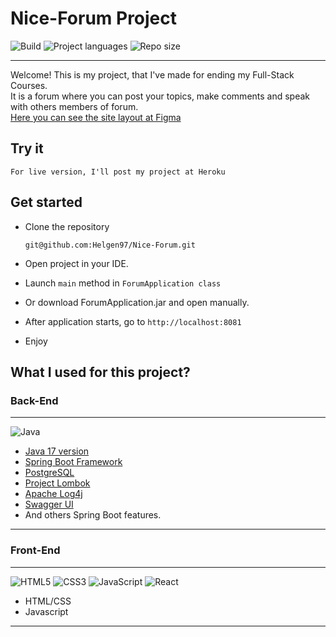 # Nice-Forum Project
![Build](https://img.shields.io/github/checks-status/Helgen97/Nice-Forum/master)
![Project languages](https://img.shields.io/github/languages/count/Helgen97/Nice-Forum)
![Repo size](https://img.shields.io/github/repo-size/Helgen97/Nice-Forum)

*** 
Welcome! This is my project, that I've made for ending my Full-Stack Courses.<br>
It is a forum where you can post your topics, make comments and speak with others members of forum.<br>
[Here you can see the site layout at Figma](https://www.figma.com/file/9SN9dMWdPx9asYa6F0Hi6w/Nice-Forum?node-id=0%3A1)

## Try it 

``For live version, I'll post my project at Heroku``

## Get started 

* Clone the repository 

    ```
    git@github.com:Helgen97/Nice-Forum.git
    ```
* Open project in your IDE.
* Launch ``main`` method in ``ForumApplication class``
* Or download ForumApplication.jar and open manually.
* After application starts, go to ``http://localhost:8081``
* Enjoy

## What I used for this project? 

### Back-End 
***
![Java](https://img.shields.io/badge/java-%23ED8B00.svg?style=for-the-badge&logo=java&logoColor=white)

* [Java 17 version](https://www.oracle.com/java/technologies/javase/jdk17-archive-downloads.html)
* [Spring Boot Framework](https://spring.io/projects/spring-boot)
* [PostgreSQL](https://www.postgresql.org)
* [Project Lombok](https://projectlombok.org)
* [Apache Log4j](https://logging.apache.org/log4j/2.x/)
* [Swagger UI](https://swagger.io)
* And others Spring Boot features.

***

### Front-End 
***
![HTML5](https://img.shields.io/badge/html5-%23E34F26.svg?style=for-the-badge&logo=html5&logoColor=white)
![CSS3](https://img.shields.io/badge/css3-%231572B6.svg?style=for-the-badge&logo=css3&logoColor=white)
![JavaScript](https://img.shields.io/badge/javascript-%23323330.svg?style=for-the-badge&logo=javascript&logoColor=%23F7DF1E)
![React](https://img.shields.io/badge/react-%2320232a.svg?style=for-the-badge&logo=react&logoColor=%2361DAFB)

* HTML/CSS
* Javascript
***
